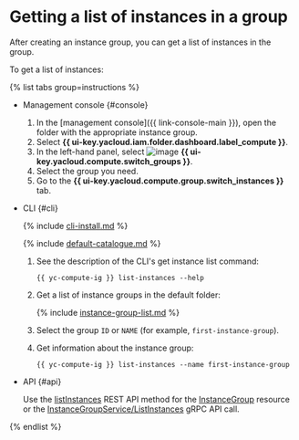 # Getting a list of instances in a group

After creating an instance group, you can get a list of instances in the group.

To get a list of instances:

{% list tabs group=instructions %}

- Management console {#console}

   1. In the [management console]({{ link-console-main }}), open the folder with the appropriate instance group.
   1. Select **{{ ui-key.yacloud.iam.folder.dashboard.label_compute }}**.
   1. In the left-hand panel, select ![image](../../../_assets/compute/vm-group-pic.svg) **{{ ui-key.yacloud.compute.switch_groups }}**.
   1. Select the group you need.
   1. Go to the **{{ ui-key.yacloud.compute.group.switch_instances }}** tab.

- CLI {#cli}

   {% include [cli-install.md](../../../_includes/cli-install.md) %}

   {% include [default-catalogue.md](../../../_includes/default-catalogue.md) %}

   1. See the description of the CLI's get instance list command:

      ```
      {{ yc-compute-ig }} list-instances --help
      ```

   1. Get a list of instance groups in the default folder:

      {% include [instance-group-list.md](../../../_includes/instance-groups/instance-group-list.md) %}

   1. Select the group `ID` or `NAME` (for example, `first-instance-group`).
   1. Get information about the instance group:

      ```
      {{ yc-compute-ig }} list-instances --name first-instance-group
      ```

- API {#api}

   Use the [listInstances](../../api-ref/InstanceGroup/listInstances.md) REST API method for the [InstanceGroup](../../api-ref/InstanceGroup/index.md) resource or the [InstanceGroupService/ListInstances](../../api-ref/grpc/instance_group_service.md#ListInstances) gRPC API call.

{% endlist %}
